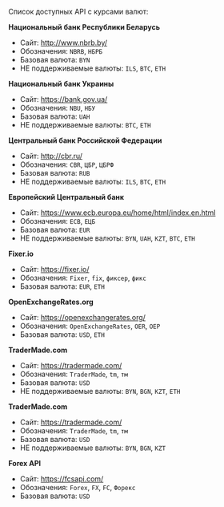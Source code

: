 Список доступных API с курсами валют:

__Национальный банк Республики Беларусь__
- Сайт: http://www.nbrb.by/
- Обозначения: `NBRB`, `НБРБ`
- Базовая валюта: `BYN`
- НЕ поддерживаемые валюты: `ILS`, `BTC`, `ETH`

__Национальный банк Украины__
- Сайт: https://bank.gov.ua/
- Обозначения: `NBU`, `НБУ`
- Базовая валюта: `UAH`
- НЕ поддерживаемые валюты: `BTC`, `ETH`

__Центральный банк Российской Федерации__
- Сайт: http://cbr.ru/
- Обозначения: `CBR`, `ЦБР`, `ЦБРФ`
- Базовая валюта: `RUB`
- НЕ поддерживаемые валюты: `ILS`, `BTC`, `ETH`

__Европейский Центральный банк__
- Сайт: https://www.ecb.europa.eu/home/html/index.en.html
- Обозначения: `ECB`, `ЕЦБ`
- Базовая валюта: `EUR`
- НЕ поддерживаемые валюты: `BYN`, `UAH`, `KZT`, `BTC`, `ETH`

__Fixer.io__
- Сайт: https://fixer.io/
- Обозначения: `Fixer`, `fix`, `фиксер`, `фикс`
- Базовая валюта: `EUR`, `ETH`

__OpenExchangeRates.org__
- Сайт: https://openexchangerates.org/
- Обозначения: `OpenExchangeRates`, `OER`, `ОЕР`
- Базовая валюта: `USD`, `ETH`

__TraderMade.com__
- Сайт: https://tradermade.com/
- Обозначения: `TraderMade`, `tm`, `тм`
- Базовая валюта: `USD`
- НЕ поддерживаемые валюты: `BYN`, `BGN`, `KZT`, `ETH`

__TraderMade.com__
- Сайт: https://tradermade.com/
- Обозначения: `TraderMade`, `tm`, `тм`
- Базовая валюта: `USD`
- НЕ поддерживаемые валюты: `BYN`, `BGN`, `KZT`

__Forex API__
- Сайт: https://fcsapi.com/
- Обозначения: `Forex`, `FX`, `FC`, `Форекс`
- Базовая валюта: `USD`